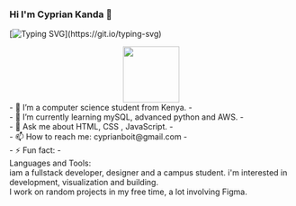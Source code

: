 ### Hi I'm Cyprian Kanda  👋
[![Typing SVG](https://readme-typing-svg.herokuapp.com/?lines=Front+end+developer;)](https://git.io/typing-svg)
<div id="header" align="center">
  <img src="https://media.giphy.com/media/zhYSVCirREeIZtONCI/giphy.gif" width="100"/>
</div>
- 🔭 I’m a computer science student from Kenya.
- <br/>
- 🌱 I’m currently learning mySQL, advanced python and AWS.
- <br/>
- 💬 Ask me about HTML, CSS , JavaScript.
- <br/>
- 📫 How to reach me: cyprianboit@gmail.com
- <br/>
- ⚡ Fun fact: 
- <br/>
Languages and Tools: <br/>
iam a fullstack developer, designer and a campus student. i'm interested in development, visualization and building. <br/>
 I work on random projects in my free time, a lot involving Figma.
 
